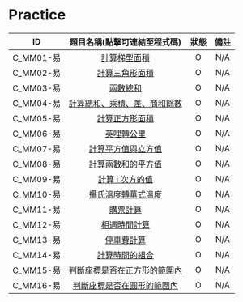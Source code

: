 # Practice

|ID|題目名稱(點擊可連結至程式碼)|狀態|備註|
|:-:|:-:|:-:|:-:|
|C_MM01-易|[計算梯型面積](./C_MM01_E/src/Main.java)|O|N/A|
|C_MM02-易|[計算三角形面積](./C_MM02_E/src/Main.java)|O|N/A|
|C_MM03-易|[兩數總和](./C_MM03_E/src/Main.java)|O|N/A|
|C_MM04-易|[計算總和、乘積、差、商和餘數](./C_MM04_E/src/Main.java)|O|N/A|
|C_MM05-易|[計算正方形面積](./C_MM05_E/src/Main.java)|O|N/A|
|C_MM06-易|[英哩轉公里](./C_MM06_E/src/Main.java)|O|N/A|
|C_MM07-易|[計算平方值與立方值](./C_MM07_E/src/Main.java)|O|N/A|
|C_MM08-易|[計算兩數和的平方值](./C_MM08_E/src/Main.java)|O|N/A|
|C_MM09-易|[計算 i 次方的值](./C_MM09_E/src/Main.java)|O|N/A|
|C_MM10-易|[攝氏溫度轉華式溫度](./C_MM10_E/src/Main.java)|O|N/A|
|C_MM11-易|[購票計算](./C_MM11_E/src/Main.java)|O|N/A|
|C_MM12-易|[相遇時間計算](./C_MM12_E/src/Main.java)|O|N/A|
|C_MM13-易|[停車費計算](./C_MM13_E/src/Main.java)|O|N/A|
|C_MM14-易|[計算時間的組合](./C_MM14_E/src/Main.java)|O|N/A|
|C_MM15-易|[判斷座標是否在正方形的範圍內](./C_MM15_E/src/Main.java)|O|N/A|
|C_MM16-易|[判斷座標是否在圓形的範圍內](./C_MM16_E/src/Main.java)|O|N/A|